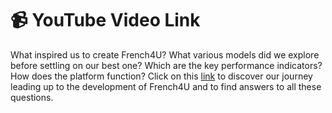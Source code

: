 # 📹 YouTube Video Link

What inspired us to create French4U? What various models did we explore before settling on our best one? Which are the key performance indicators? How does the platform function? Click on this [link](https://youtu.be/xhOqNZHnM9o) to discover our journey leading up to the development of French4U and to find answers to all these questions.

